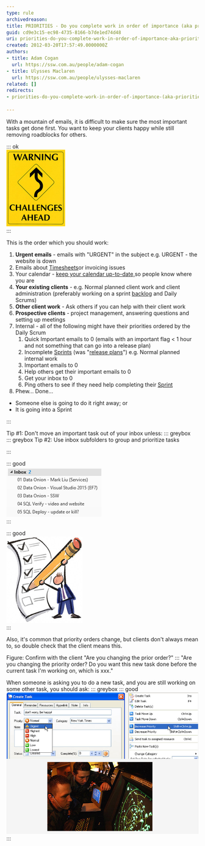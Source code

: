 ```yaml
---
type: rule
archivedreason: 
title: PRIORITIES - Do you complete work in order of importance (aka priorities)?
guid: cd9e3c15-ec98-4735-8166-b7de1ed74d48
uri: priorities-do-you-complete-work-in-order-of-importance-aka-priorities
created: 2012-03-20T17:57:49.0000000Z
authors:
- title: Adam Cogan
  url: https://ssw.com.au/people/adam-cogan
- title: Ulysses Maclaren
  url: https://ssw.com.au/people/ulysses-maclaren
related: []
redirects:
- priorities-do-you-complete-work-in-order-of-importance-(aka-priorities)

---
```


With a mountain of emails, it is difficult to make sure the most important tasks get done first. You want to keep your clients happy while still removing roadblocks for others. 

<!--endintro-->

::: ok  
![::: greyboxThe word "Urgent" is more important than the word "Important"  :::  Figure: Remove roadblocks](challenges-ahead-sign.jpg)  
:::

This is the order which you should work:

1. **Urgent emails** - emails with "URGENT" in the subject e.g. URGENT - the website is down
2. Emails about   [Timesheets](/do-you-know-how-important-timesheets-are)or invoicing issues
3. Your calendar - [keep your calendar up-to-date,](/calendar-does-your-calendar-always-accurately-show-where-you-are)so people know where you are
4. **Your existing clients** - e.g. Normal planned client work and client administration (preferably working on a sprint [backlog](/do-you-know-how-to-manage-the-product-backlog) and Daily Scrums)
5. **Other client work** - Ask others if you can help with their client work
6. **Prospective clients** - project management, answering questions and setting up meetings
7. Internal - all of the following might have their priorities ordered by the Daily Scrum
    1. Quick Important emails to 0 (emails with an important flag &lt; 1 hour and not something that can go into a release plan)
    2. Incomplete [Sprints](http://sharepoint.ssw.com.au/Standards/Management/RulesToBetterScrumUsingTFS/Pages/SprintPlanning%28WHAT%29Meeting.aspx) (was "[release plans](http://sharepoint.ssw.com.au/Standards/Management/RulesToBetterProjectManagement/Pages/DetailedReleasePlan.aspx)") e.g. Normal planned internal work
    3. Important emails to 0
    4. Help others get their important emails to 0
    5. Get your inbox to 0
    6. Ping others to see if they need help completing their [Sprint](http://sharepoint.ssw.com.au/Standards/Management/RulesToBetterScrumUsingTFS/Pages/SprintPlanning%28WHAT%29Meeting.aspx)
8. Phew... Done...





* Someone else is going to do it right away; or
* It is going into a Sprint


:::

Tip #1: Don't move an important task out of your inbox unless:
::: greybox  
::: greybox
Tip #2: Use inbox subfolders to group and prioritize tasks 

:::

::: good  
![Figure: Group by subfolders under your inbox](subfolders.png)  
:::

::: good  
![Figure: Efficient people keep a priority list (often written)](tasks-illustration.jpg)  
:::

Also, it's common that priority orders change, but clients don't always mean to, so double check that the client means this.

Figure: Confirm with the client "Are you changing the prior order?"
:::
"Are you changing the priority order? Do you want this new task done before the current task I'm working on, which is xxx."

When someone is asking you to do a new task, and you are still working on some other task, you should ask:
::: greybox
::: good  
![Figure: Prioritization - The most recent task assigned is not necessarily the most important. Mentally do this (e.g. an air traffic controller does not deal with the newest plane that has popped up on his radar when he has 4 lined up to land](prioritization.jpg)  
:::
